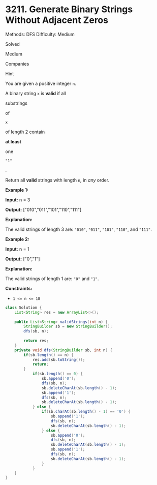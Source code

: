 # 3211. Generate Binary Strings Without Adjacent Zeros

Methods: DFS
Difficulty: Medium

Solved

Medium

Companies

Hint

You are given a positive integer `n`.

A binary string `x` is **valid** if all

substrings

of

```
x
```

of length 2 contain

**at least**

one

```
"1"
```

.

Return all **valid** strings with length `n`**,** in *any* order.

**Example 1:**

**Input:** n = 3

**Output:** ["010","011","101","110","111"]

**Explanation:**

The valid strings of length 3 are: `"010"`, `"011"`, `"101"`, `"110"`, and `"111"`.

**Example 2:**

**Input:** n = 1

**Output:** ["0","1"]

**Explanation:**

The valid strings of length 1 are: `"0"` and `"1"`.

**Constraints:**

- `1 <= n <= 18`

```java
class Solution {
    List<String> res = new ArrayList<>();
    
    public List<String> validStrings(int n) {
        StringBuilder sb = new StringBuilder();
        dfs(sb, n);
        
        return res;
    }
    private void dfs(StringBuilder sb, int n) {
        if(sb.length() == n) {
            res.add(sb.toString());
            return;
        }    
            if(sb.length() == 0) {
                sb.append('0');
                dfs(sb, n);
                sb.deleteCharAt(sb.length() - 1);
                sb.append('1');
                dfs(sb, n);
                sb.deleteCharAt(sb.length() - 1);
            } else {
                if(sb.charAt(sb.length() - 1) == '0') {
                    sb.append('1');
                    dfs(sb, n);
                    sb.deleteCharAt(sb.length() - 1);
                } else {
                    sb.append('0');
                    dfs(sb, n);
                    sb.deleteCharAt(sb.length() - 1);
                    sb.append('1');
                    dfs(sb, n);  
                    sb.deleteCharAt(sb.length() - 1);
                }
            }
    }    
}
```